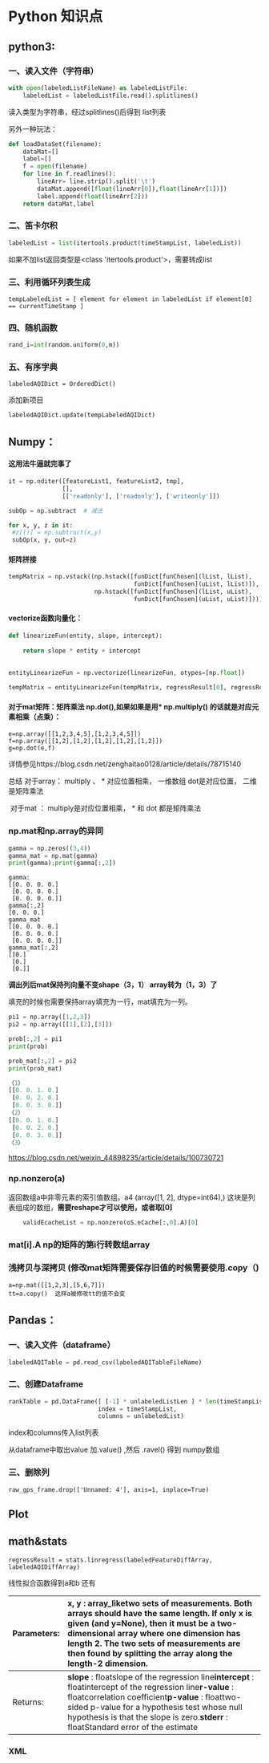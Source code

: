 # Python 知识点

## python3:

### 一、读入文件（字符串）

```python
with open(labeledListFileName) as labeledListFile:
    labeledList = labeledListFile.read().splitlines()
```

读入类型为字符串，经过splitlines()后得到 list列表



另外一种玩法：

```python
def loadDataSet(filename):
    dataMat=[]
    label=[]
    f = open(filename)
    for line in f.readlines():
        lineArr= line.strip().split('\t')
        dataMat.append([float(lineArr[0]),float(lineArr[1])])
        label.append(float(lineArr[2]))
    return dataMat,label
```



### 二、笛卡尔积

```python
labeledList = list(itertools.product(timeStampList, labeledList))
```

如果不加list返回类型是<class 'itertools.product'>，需要转成list



### 三、利用循环列表生成

```
tempLabeledList = [ element for element in labeledList if element[0] == currentTimeStamp ]
```



### 四、随机函数

```python
rand_i=int(random.uniform(0,m))
```



### 五、有序字典

```
labeledAQIDict = OrderedDict()
```

添加新项目

```
labeledAQIDict.update(tempLabeledAQIDict)
```





## Numpy：

#### 这用法牛逼就完事了

```python
it = np.nditer([featureList1, featureList2, tmp],
               [],
               [['readonly'], ['readonly'], ['writeonly']])

subOp = np.subtract  # 减法

for x, y, z in it:
 #z[()] = np.subtract(x,y)
 subOp(x, y, out=z)
```



#### 矩阵拼接

```python
tempMatrix = np.vstack((np.hstack([funDict[funChosen](lList, lList),
                                   funDict[funChosen](uList, lList)]),
                        np.hstack([funDict[funChosen](lList, uList),
                                   funDict[funChosen](uList, uList)])))
```



#### vectorize函数向量化：

```python
def linearizeFun(entity, slope, intercept):
    
    return slope * entity + intercept
    
    
entityLinearizeFun = np.vectorize(linearizeFun, otypes=[np.float])

tempMatrix = entityLinearizeFun(tempMatrix, regressResult[0], regressResult[1])
```



#### 对于mat矩阵：矩阵乘法 np.dot(),如果如果是用* np.multiply() 的话就是对应元素相乘（点乘）：

```
e=np.array([[1,2,3,4,5],[1,2,3,4,5]])
f=np.array([[1,2],[1,2],[1,2],[1,2],[1,2]])
g=np.dot(e,f)
```

详情参见https://blog.csdn.net/zenghaitao0128/article/details/78715140

总结 对于array： multiply 、 * 对应位置相乘， 一维数组 dot是对应位置， 二维是矩阵乘法

​         对于mat ： multiply是对应位置相乘， * 和 dot 都是矩阵乘法

### np.mat和np.array的异同

```python
gamma = np.zeros((3,4))
gamma_mat = np.mat(gamma)
print(gamma);print(gamma[:,2])
```

```
gamma:
[[0. 0. 0. 0.]
 [0. 0. 0. 0.]
 [0. 0. 0. 0.]]
gamma[:,2]
[0. 0. 0.]
gamma_mat
[[0. 0. 0. 0.]
 [0. 0. 0. 0.]
 [0. 0. 0. 0.]]
gamma_mat[:,2]
[[0.]
 [0.]
 [0.]]
```

**调出列后mat保持列向量不变shape（3，1） array转为（1，3）了**

填充的时候也需要保持array填充为一行，mat填充为一列。

```python
pi1 = np.array([1,2,3])
pi2 = np.array([[1],[2],[3]])

prob[:,2] = pi1
print(prob)

prob_mat[:,2] = pi2
print(prob_mat)

（1）
[[0. 0. 1. 0.]
 [0. 0. 2. 0.]
 [0. 0. 3. 0.]]
（2）
[[0. 0. 1. 0.]
 [0. 0. 2. 0.]
 [0. 0. 3. 0.]]
（3）
```

https://blog.csdn.net/weixin_44898235/article/details/100730721

### np.nonzero(a)

返回数组a中非零元素的索引值数组。a4 (array([1, 2], dtype=int64),) 这块是列表组成的数组，**需要reshape才可以使用，或者取[0]**

```python
    validEcacheList = np.nonzero(oS.eCache[:,0].A)[0]       

```



### mat[i].A   np的矩阵的第i行转数组array



### 浅拷贝与深拷贝  (修改mat矩阵需要保存旧值的时候需要使用.copy（)

```
a=np.mat([[1,2,3],[5,6,7]])
tt=a.copy()  这样a被修改tt的值不会变
```



## Pandas：

### 一、读入文件（dataframe）

```python
labeledAQITable = pd.read_csv(labeledAQITableFileName)
```

### 二、创建Dataframe

```python
rankTable = pd.DataFrame([ [-1] * unlabeledListLen ] * len(timeStampList),
                         index = timeStampList,
                         columns = unlabeledList)
```

index和columns传入list列表

从dataframe中取出value  加.value() ,然后 .ravel() 得到 numpy数组



### 三、删除列

```
raw_gps_frame.drop(['Unnamed: 4'], axis=1, inplace=True)
```



## Plot





## math&stats

```
regressResult = stats.linregress(labeledFeatureDiffArray, labeledAQIDiffArray)
```

线性拟合函数得到a和b 还有

| Parameters: | **x, y** : array_liketwo sets of measurements. Both arrays should have the same length. If only x is given (and y=None), then it must be a two-dimensional array where one dimension has length 2. The two sets of measurements are then found by splitting the array along the length-2 dimension. |
| :---------- | :----------------------------------------------------------- |
| Returns:    | **slope** : floatslope of the regression line**intercept** : floatintercept of the regression line**r-value** : floatcorrelation coefficient**p-value** : floattwo-sided p-value for a hypothesis test whose null hypothesis is that the slope is zero.**stderr** : floatStandard error of the estimate |





### XML